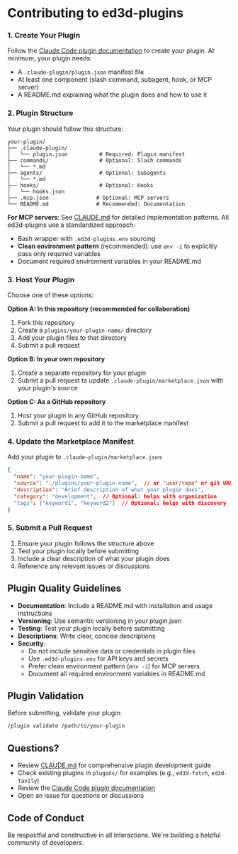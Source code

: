 # Contributing to ed3d-plugins

### 1. Create Your Plugin

Follow the [Claude Code plugin documentation](https://docs.claude.com/en/docs/claude-code/plugins) to create your plugin. At minimum, your plugin needs:

- A `.claude-plugin/plugin.json` manifest file
- At least one component (slash command, subagent, hook, or MCP server)
- A README.md explaining what the plugin does and how to use it

### 2. Plugin Structure

Your plugin should follow this structure:

```
your-plugin/
├── .claude-plugin/
│   └── plugin.json          # Required: Plugin manifest
├── commands/                # Optional: Slash commands
│   └── *.md
├── agents/                  # Optional: Subagents
│   └── *.md
├── hooks/                   # Optional: Hooks
│   └── hooks.json
├── .mcp.json               # Optional: MCP servers
└── README.md               # Recommended: Documentation
```

**For MCP servers**: See [CLAUDE.md](./CLAUDE.md) for detailed implementation patterns. All ed3d-plugins use a standardized approach:
- Bash wrapper with `.ed3d-plugins.env` sourcing
- **Clean environment pattern** (recommended): use `env -i` to explicitly pass only required variables
- Document required environment variables in your README.md

### 3. Host Your Plugin

Choose one of these options:

**Option A: In this repository (recommended for collaboration)**
1. Fork this repository
2. Create a `plugins/your-plugin-name/` directory
3. Add your plugin files to that directory
4. Submit a pull request

**Option B: In your own repository**
1. Create a separate repository for your plugin
2. Submit a pull request to update `.claude-plugin/marketplace.json` with your plugin's source

**Option C: As a GitHub repository**
1. Host your plugin in any GitHub repository
2. Submit a pull request to add it to the marketplace manifest

### 4. Update the Marketplace Manifest

Add your plugin to `.claude-plugin/marketplace.json`:

```json
{
  "name": "your-plugin-name",
  "source": "./plugins/your-plugin-name",  // or "user/repo" or git URL
  "description": "Brief description of what your plugin does",
  "category": "development",  // Optional: helps with organization
  "tags": ["keyword1", "keyword2"]  // Optional: helps with discovery
}
```

### 5. Submit a Pull Request

1. Ensure your plugin follows the structure above
2. Test your plugin locally before submitting
3. Include a clear description of what your plugin does
4. Reference any relevant issues or discussions

## Plugin Quality Guidelines

- **Documentation**: Include a README.md with installation and usage instructions
- **Versioning**: Use semantic versioning in your plugin.json
- **Testing**: Test your plugin locally before submitting
- **Descriptions**: Write clear, concise descriptions
- **Security**:
  - Do not include sensitive data or credentials in plugin files
  - Use `.ed3d-plugins.env` for API keys and secrets
  - Prefer clean environment pattern (`env -i`) for MCP servers
  - Document all required environment variables in README.md

## Plugin Validation

Before submitting, validate your plugin:

```bash
/plugin validate /path/to/your-plugin
```

## Questions?

- Review [CLAUDE.md](./CLAUDE.md) for comprehensive plugin development guide
- Check existing plugins in `plugins/` for examples (e.g., `ed3d-fetch`, `ed3d-tavily`)
- Review the [Claude Code plugin documentation](https://docs.claude.com/en/docs/claude-code/plugins)
- Open an issue for questions or discussions

## Code of Conduct

Be respectful and constructive in all interactions. We're building a helpful community of developers.
